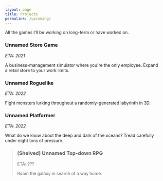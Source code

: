 ```yaml
---
layout: page
title: Projects
permalink: /upcoming/
---
```


All the games I'll be working on long-term or have worked on.

### Unnamed Store Game

*ETA: 2021*

A business-management simulator where you're the only employee. Expand a retail store to your work limits.

### Unnamed Roguelike

*ETA: 2022*

Fight monsters lurking throughout a randomly-generated labyrinth in 3D.

### Unnamed Platformer

*ETA: 2022*

What do we know about the deep and dark of the oceans? Tread carefully under eight tons of pressure.

> ### (Shelved) Unnamed Top-down RPG
> ETA: ???
> 
> Roam the galaxy in search of a way home.